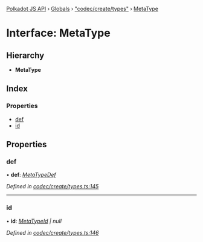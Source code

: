 [Polkadot JS API](../README.md) › [Globals](../globals.md) › ["codec/create/types"](../modules/_codec_create_types_.md) › [MetaType](_codec_create_types_.metatype.md)

# Interface: MetaType

## Hierarchy

* **MetaType**

## Index

### Properties

* [def](_codec_create_types_.metatype.md#def)
* [id](_codec_create_types_.metatype.md#id)

## Properties

###  def

• **def**: *[MetaTypeDef](../modules/_codec_create_types_.md#metatypedef)*

*Defined in [codec/create/types.ts:145](https://github.com/polkadot-js/api/blob/276da86dbe/packages/types/src/codec/create/types.ts#L145)*

___

###  id

• **id**: *[MetaTypeId](../modules/_codec_create_types_.md#metatypeid) | null*

*Defined in [codec/create/types.ts:146](https://github.com/polkadot-js/api/blob/276da86dbe/packages/types/src/codec/create/types.ts#L146)*
